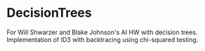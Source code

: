 # DecisionTrees
For Will Shwarzer and Blake Johnson's AI HW with decision trees. Implementation of ID3 with backtracing using chi-squared testing.
